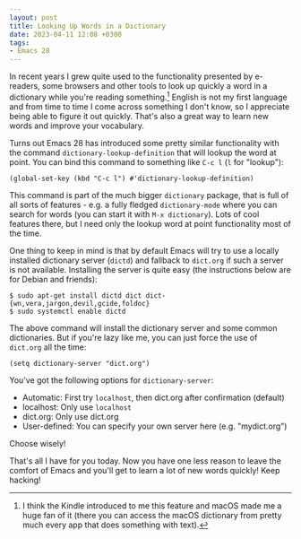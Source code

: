 ```yaml
---
layout: post
title: Looking Up Words in a Dictionary
date: 2023-04-11 12:08 +0300
tags:
- Emacs 28
---
```


In recent years I grew quite used to the functionality presented by e-readers, some browsers and other tools to look up quickly a word in a dictionary while you're reading something.[^1] English is not my first language and from time to time I come across something I don't know, so I appreciate being able to figure it out quickly. That's also a great way to learn new words and improve your vocabulary.

Turns out Emacs 28 has introduced some pretty similar functionality with the command `dictionary-lookup-definition` that will lookup the word at point. You can bind this command to something like `C-c l` (`l` for "lookup"):

``` emacs-lisp
(global-set-key (kbd "C-c l") #'dictionary-lookup-definition)
```

This command is part of the much bigger `dictionary` package, that is full of all sorts of features - e.g. a fully fledged `dictionary-mode` where you can search for words (you can start it with `M-x dictionary`). Lots of cool features there, but I need only the lookup word at point functionality most of the time.

One thing to keep in mind is that by default Emacs will try to use a locally installed dictionary server (`dictd`) and fallback to `dict.org` if such a server is not available. Installing the server is quite easy (the instructions below are for Debian and friends):

``` shellsession
$ sudo apt-get install dictd dict dict-{wn,vera,jargon,devil,gcide,foldoc}
$ sudo systemctl enable dictd
```

The above command will install the dictionary server and some common dictionaries.
But if you're lazy like me, you can just force the use of `dict.org` all the time:

``` emacs-lisp
(setq dictionary-server "dict.org")
```

You've got the following options for `dictionary-server`:

- Automatic: First try `localhost`, then dict.org after confirmation (default)
- localhost: Only use `localhost`
- dict.org: Only use dict.org
- User-defined: You can specify your own server here (e.g. "mydict.org")

Choose wisely!

That's all I have for you today. Now you have one less reason to leave the comfort of Emacs and you'll get to learn a lot of new words quickly! Keep hacking!

[^1]: I think the Kindle introduced to me this feature and macOS made me a huge fan of it (there you can access the macOS dictionary from pretty much every app that does something with text).
